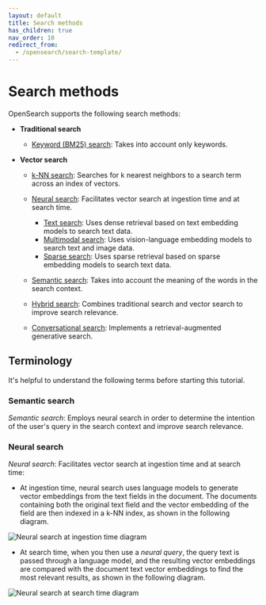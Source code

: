 ```yaml
---
layout: default
title: Search methods
has_children: true
nav_order: 10
redirect_from:
  - /opensearch/search-template/
---
```


# Search methods

OpenSearch supports the following search methods:

- **Traditional search**

    - [Keyword (BM25) search]({{site.url}}{{site.baseurl}}/search-plugins/search-methods/keyword-search/): Takes into account only keywords.

- **Vector search**

    - [k-NN search]({{site.url}}{{site.baseurl}}/search-plugins/knn/): Searches for k nearest neighbors to a search term across an index of vectors.

    - [Neural search]({{site.url}}{{site.baseurl}}/search-plugins/neural-search/): Facilitates vector search at ingestion time and at search time.

        - [Text search]({{site.url}}{{site.baseurl}}/search-plugins/search-methods/semantic-search/): Uses dense retrieval based on text embedding models to search text data. 
        - [Multimodal search]({{site.url}}{{site.baseurl}}/search-plugins/search-methods/multimodal-search/): Uses vision-language embedding models to search text and image data. 
        - [Sparse search]({{site.url}}{{site.baseurl}}/search-plugins/search-methods/sparse-search/): Uses sparse retrieval based on sparse embedding models to search text data.

    - [Semantic search]({{site.url}}{{site.baseurl}}/search-plugins/search-methods/semantic-search/): Takes into account the meaning of the words in the search context.

    - [Hybrid search]({{site.url}}{{site.baseurl}}/search-plugins/search-methods/hybrid-search/): Combines traditional search and vector search to improve search relevance.

    - [Conversational search]({{site.url}}{{site.baseurl}}/search-plugins/search-methods/conversational-search/): Implements a retrieval-augmented generative search. 

## Terminology

It's helpful to understand the following terms before starting this tutorial.

### Semantic search

_Semantic search_: Employs neural search in order to determine the intention of the user's query in the search context and improve search relevance. 

### Neural search

_Neural search_: Facilitates vector search at ingestion time and at search time:
- At ingestion time, neural search uses language models to generate vector embeddings from the text fields in the document. The documents containing both the original text field and the vector embedding of the field are then indexed in a k-NN index, as shown in the following diagram. 

![Neural search at ingestion time diagram]({{site.url}}{{site.baseurl}}/images/neural-search-ingestion.png)
- At search time, when you then use a _neural query_, the query text is passed through a language model, and the resulting vector embeddings are compared with the document text vector embeddings to find the most relevant results, as shown in the following diagram.

![Neural search at search time diagram]({{site.url}}{{site.baseurl}}/images/neural-search-query.png)